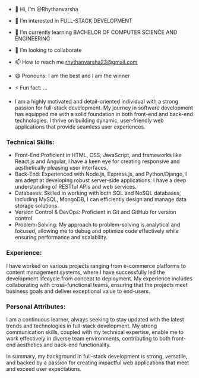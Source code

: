- 👋 Hi, I’m @Rhythanvarsha
- 👀 I’m interested in FULL-STACK DEVELOPMENT 
- 🌱 I’m currently learning BACHELOR OF COMPUTER SCIENCE AND ENGINEERING 
- 💞️ I’m looking to collaborate
- 📫 How to reach me rhythanvarsha23@gmail.com 
- 😄 Pronouns: I am the best and I am the winner
- ⚡ Fun fact: ...

- I am a highly motivated and detail-oriented individual with a strong passion for full-stack development. My journey in software development has equipped me with a solid foundation in both front-end and back-end technologies. I thrive on building dynamic, user-friendly web applications that provide seamless user experiences.

### Technical Skills:
- Front-End:Proficient in HTML, CSS, JavaScript, and frameworks like React.js and Angular, I have a keen eye for creating responsive and aesthetically pleasing user interfaces.
- Back-End: Experienced with Node.js, Express.js, and Python/Django, I am adept at developing robust server-side applications. I have a deep understanding of RESTful APIs and web services.
- Databases: Skilled in working with both SQL and NoSQL databases, including MySQL, MongoDB, I can efficiently design and manage data storage solutions.
- Version Control & DevOps: Proficient in Git and GitHub for version control
- Problem-Solving: My approach to problem-solving is analytical and focused, allowing me to debug and optimize code effectively while ensuring performance and scalability.

### Experience:
I have worked on various projects ranging from e-commerce platforms to content management systems, where I have successfully led the development lifecycle from concept to deployment. My experience includes collaborating with cross-functional teams, ensuring that the projects meet business goals and deliver exceptional value to end-users.

### Personal Attributes:
I am a continuous learner, always seeking to stay updated with the latest trends and technologies in full-stack development. My strong communication skills, coupled with my technical expertise, enable me to work effectively in diverse team environments, contributing to both front-end aesthetics and back-end functionality.

In summary, my background in full-stack development is strong, versatile, and backed by a passion for creating impactful web applications that meet and exceed user expectations.


